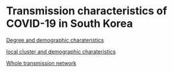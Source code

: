 # Transmission characteristics of COVID-19 in South Korea




[Degree and demographic charateristics](http://htmlpreview.github.io/?https://github.com/yejinjkim/covid19-transmission-network/blob/master/plots/degree-age-sex.html)

[local cluster and demographic charateristics](http://htmlpreview.github.io/?https://github.com/yejinjkim/covid19-transmission-network/blob/master/plots/community-transmission.html)

[Whole transmission network](http://htmlpreview.github.io/?https://github.com/yejinjkim/covid19-transmission-network/blob/master/plots/whole-network.htm)

